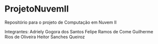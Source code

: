 # ProjetoNuvemII
Repositório para o projeto de Computação em Nuvem II

Integrantes:
Adriely Gogora dos Santos
Felipe Ramos de Come
Guilherme Rios de Oliveira
Heitor Sanches Queiroz
